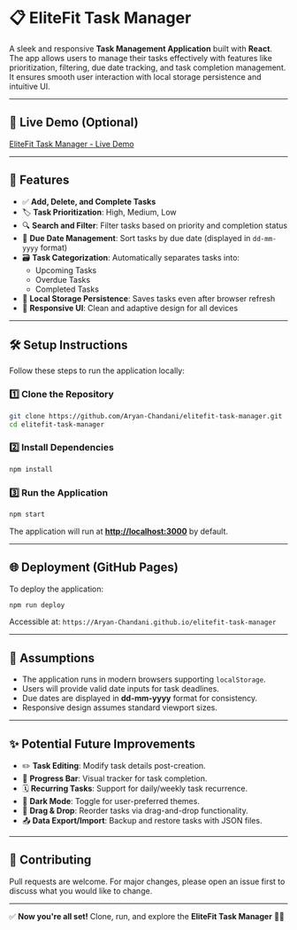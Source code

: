 # 📋 **EliteFit Task Manager**

A sleek and responsive **Task Management Application** built with **React**. The app allows users to manage their tasks effectively with features like prioritization, filtering, due date tracking, and task completion management. It ensures smooth user interaction with local storage persistence and intuitive UI.

---

## 🚀 **Live Demo** (Optional)
[EliteFit Task Manager - Live Demo](https://Aryan-Chandani.github.io/elitefit-task-manager)

---

## 🌟 **Features**

- ✅ **Add, Delete, and Complete Tasks**
- 🏷️ **Task Prioritization**: High, Medium, Low
- 🔍 **Search and Filter**: Filter tasks based on priority and completion status
- 📅 **Due Date Management**: Sort tasks by due date (displayed in `dd-mm-yyyy` format)
- 🗃️ **Task Categorization**: Automatically separates tasks into:
  - Upcoming Tasks
  - Overdue Tasks
  - Completed Tasks
- 💾 **Local Storage Persistence**: Saves tasks even after browser refresh
- 🎨 **Responsive UI**: Clean and adaptive design for all devices

---

## 🛠️ **Setup Instructions**

Follow these steps to run the application locally:

### 1️⃣ **Clone the Repository**
```bash
git clone https://github.com/Aryan-Chandani/elitefit-task-manager.git
cd elitefit-task-manager
```

### 2️⃣ **Install Dependencies**
```bash
npm install
```

### 3️⃣ **Run the Application**
```bash
npm start
```
The application will run at **[http://localhost:3000](http://localhost:3000/)** by default.

---

## 🌐 **Deployment** (GitHub Pages)
To deploy the application:
```bash
npm run deploy
```
Accessible at: `https://Aryan-Chandani.github.io/elitefit-task-manager`

---

## 📝 **Assumptions**
- The application runs in modern browsers supporting `localStorage`.
- Users will provide valid date inputs for task deadlines.
- Due dates are displayed in **dd-mm-yyyy** format for consistency.
- Responsive design assumes standard viewport sizes.

---

## ✨ **Potential Future Improvements**
- ✏️ **Task Editing**: Modify task details post-creation.
- 🎯 **Progress Bar**: Visual tracker for task completion.
- 🗓️ **Recurring Tasks**: Support for daily/weekly task recurrence.
- 🌙 **Dark Mode**: Toggle for user-preferred themes.
- 🔄 **Drag & Drop**: Reorder tasks via drag-and-drop functionality.
- 📤 **Data Export/Import**: Backup and restore tasks with JSON files.

---

## 🤝 **Contributing**
Pull requests are welcome. For major changes, please open an issue first to discuss what you would like to change.

---

✅ **Now you're all set!** Clone, run, and explore the **EliteFit Task Manager** 🚀✨

